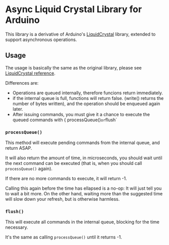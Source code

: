 # Async Liquid Crystal Library for Arduino

This library is a derivative of Arduino's [LiquidCrystal](http://www.arduino.cc/en/Reference/LiquidCrystal) library, extended to support asynchronous operations.


## Usage

The usage is basically the same as the original library, please see [LiquidCrystal reference](http://www.arduino.cc/en/Reference/LiquidCrystal).

Differences are:
- Operations are queued internally, therefore funcions return immediately.
- if the internal queue is full, functions will return false. (write() returns the number of bytes written), and the operation should be enqueued again later.
- After issuing commands, you must give it a chance to execute the queued commands with { processQueue()` or `flush`

### `processQueue()`

This method will execute pending commands from the internal queue, and return ASAP.

It will also return the amount of time, in microseconds, you should wait until the next command can be executed (that is, when you should call `processQueue()` again).

If there are no more commands to execute, it will return -1.

Calling this again before the time has ellapsed is a no-op: It will just tell you to wait a bit more. On the other hand, waiting more than the suggested time will slow down your refresh, but is otherwise harmless.
   
### `flush()`

This will execute all commands in the internal queue, blocking for the time necessary.

It's the same as calling `processQueue()` until it returns -1.
